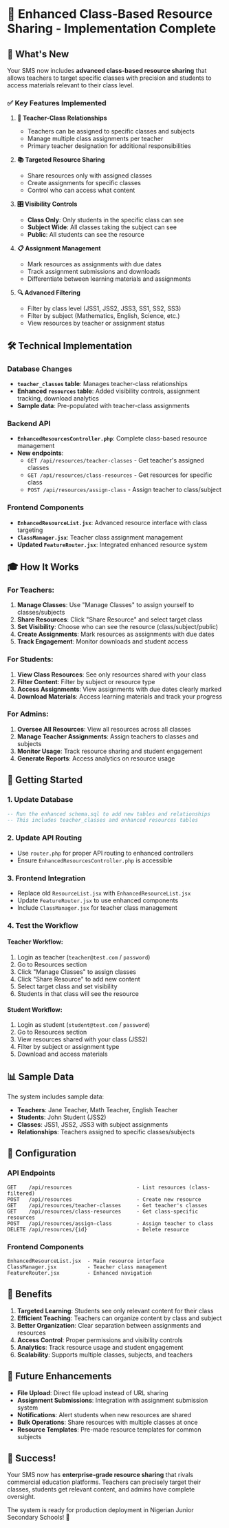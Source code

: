 # 🎯 Enhanced Class-Based Resource Sharing - Implementation Complete

## 🚀 What's New

Your SMS now includes **advanced class-based resource sharing** that allows teachers to target specific classes with precision and students to access materials relevant to their class level.

### ✅ Key Features Implemented

1. **🏫 Teacher-Class Relationships**
   - Teachers can be assigned to specific classes and subjects
   - Manage multiple class assignments per teacher
   - Primary teacher designation for additional responsibilities

2. **📚 Targeted Resource Sharing**
   - Share resources only with assigned classes
   - Create assignments for specific classes
   - Control who can access what content

3. **🎛️ Visibility Controls**
   - **Class Only**: Only students in the specific class can see
   - **Subject Wide**: All classes taking the subject can see
   - **Public**: All students can see the resource

4. **📋 Assignment Management**
   - Mark resources as assignments with due dates
   - Track assignment submissions and downloads
   - Differentiate between learning materials and assignments

5. **🔍 Advanced Filtering**
   - Filter by class level (JSS1, JSS2, JSS3, SS1, SS2, SS3)
   - Filter by subject (Mathematics, English, Science, etc.)
   - View resources by teacher or assignment status

## 🛠️ Technical Implementation

### Database Changes
- **`teacher_classes` table**: Manages teacher-class relationships
- **Enhanced `resources` table**: Added visibility controls, assignment tracking, download analytics
- **Sample data**: Pre-populated with teacher-class assignments

### Backend API
- **`EnhancedResourcesController.php`**: Complete class-based resource management
- **New endpoints**:
  - `GET /api/resources/teacher-classes` - Get teacher's assigned classes
  - `GET /api/resources/class-resources` - Get resources for specific class
  - `POST /api/resources/assign-class` - Assign teacher to class/subject

### Frontend Components
- **`EnhancedResourceList.jsx`**: Advanced resource interface with class targeting
- **`ClassManager.jsx`**: Teacher class assignment management
- **Updated `FeatureRouter.jsx`**: Integrated enhanced resource system

## 🎓 How It Works

### For Teachers:
1. **Manage Classes**: Use "Manage Classes" to assign yourself to classes/subjects
2. **Share Resources**: Click "Share Resource" and select target class
3. **Set Visibility**: Choose who can see the resource (class/subject/public)
4. **Create Assignments**: Mark resources as assignments with due dates
5. **Track Engagement**: Monitor downloads and student access

### For Students:
1. **View Class Resources**: See only resources shared with your class
2. **Filter Content**: Filter by subject or resource type
3. **Access Assignments**: View assignments with due dates clearly marked
4. **Download Materials**: Access learning materials and track your progress

### For Admins:
1. **Oversee All Resources**: View all resources across all classes
2. **Manage Teacher Assignments**: Assign teachers to classes and subjects
3. **Monitor Usage**: Track resource sharing and student engagement
4. **Generate Reports**: Access analytics on resource usage

## 🚀 Getting Started

### 1. Update Database
```sql
-- Run the enhanced schema.sql to add new tables and relationships
-- This includes teacher_classes and enhanced resources tables
```

### 2. Update API Routing
- Use `router.php` for proper API routing to enhanced controllers
- Ensure `EnhancedResourcesController.php` is accessible

### 3. Frontend Integration
- Replace old `ResourceList.jsx` with `EnhancedResourceList.jsx`
- Update `FeatureRouter.jsx` to use enhanced components
- Include `ClassManager.jsx` for teacher class management

### 4. Test the Workflow

#### Teacher Workflow:
1. Login as teacher (`teacher@test.com` / `password`)
2. Go to Resources section
3. Click "Manage Classes" to assign classes
4. Click "Share Resource" to add new content
5. Select target class and set visibility
6. Students in that class will see the resource

#### Student Workflow:
1. Login as student (`student@test.com` / `password`)
2. Go to Resources section
3. View resources shared with your class (JSS2)
4. Filter by subject or assignment type
5. Download and access materials

## 📊 Sample Data

The system includes sample data:
- **Teachers**: Jane Teacher, Math Teacher, English Teacher
- **Students**: John Student (JSS2)
- **Classes**: JSS1, JSS2, JSS3 with subject assignments
- **Relationships**: Teachers assigned to specific classes/subjects

## 🔧 Configuration

### API Endpoints
```
GET    /api/resources                     - List resources (class-filtered)
POST   /api/resources                     - Create new resource
GET    /api/resources/teacher-classes     - Get teacher's classes
GET    /api/resources/class-resources     - Get class-specific resources
POST   /api/resources/assign-class        - Assign teacher to class
DELETE /api/resources/{id}                - Delete resource
```

### Frontend Components
```
EnhancedResourceList.jsx  - Main resource interface
ClassManager.jsx          - Teacher class management
FeatureRouter.jsx         - Enhanced navigation
```

## 🎯 Benefits

1. **Targeted Learning**: Students see only relevant content for their class
2. **Efficient Teaching**: Teachers can organize content by class and subject
3. **Better Organization**: Clear separation between assignments and resources
4. **Access Control**: Proper permissions and visibility controls
5. **Analytics**: Track resource usage and student engagement
6. **Scalability**: Supports multiple classes, subjects, and teachers

## 🔮 Future Enhancements

- **File Upload**: Direct file upload instead of URL sharing
- **Assignment Submissions**: Integration with assignment submission system
- **Notifications**: Alert students when new resources are shared
- **Bulk Operations**: Share resources with multiple classes at once
- **Resource Templates**: Pre-made resource templates for common subjects

## 🎉 Success!

Your SMS now has **enterprise-grade resource sharing** that rivals commercial education platforms. Teachers can precisely target their classes, students get relevant content, and admins have complete oversight.

The system is ready for production deployment in Nigerian Junior Secondary Schools! 🚀
